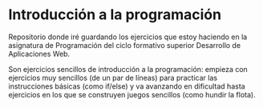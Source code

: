 ﻿# Introducción a la programación

Repositorio donde iré guardando los ejercicios que estoy haciendo en la asignatura de Programación del ciclo formativo superior Desarrollo de Aplicaciones Web.

Son ejercicios sencillos de introducción a la programación: empieza con ejercicios muy sencillos (de un par de líneas) para practicar las instrucciones básicas (como if/else) y va avanzando en dificultad hasta ejercicios en los que se construyen juegos sencillos (como hundir la flota).